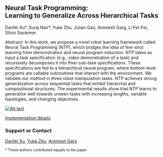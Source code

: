 ## Neural Task Programming:<br/> Learning to Generalize Across Hierarchical Tasks

Danfei Xu\*, Suraj Nair\*, Yuke Zhu, Julian Gao, Animesh Garg, Li Fei-Fei, Silvio Savarese

Abstract: In this work, we propose a novel robot learning framework called Neural Task Programming (NTP), which bridges the idea of few-shot learning from demonstration and neural program induction. NTP takes as input a task specification (e.g., video demonstration of a task) and recursively decomposes it into finer sub-task specifications. These specifications are fed to a hierarchical neural program, where bottom-level programs are callable subroutines that interact with the environment. We validate our method in three robot manipulation tasks. NTP achieves strong generalization across sequential tasks that exhibit hierarchal and compositional structures. The experimental results show that NTP learns to generalize well towards unseen tasks with increasing lengths, variable topologies, and changing objectives.

[![Alt text](https://img.youtube.com/vi/THq7I7C5rkk/0.jpg)](https://www.youtube.com/watch?v=THq7I7C5rkk&feature=youtu.be)

[Implementation details](implementation.pdf)

### Support or Contact

[Danfei Xu](http://cs.stanford.edu/~danfei/), [Yuke Zhu](https://web.stanford.edu/~yukez/), [Animesh Garg](http://animesh.garg.tech)

 <sup>* These authors contributed equally to the paper</sup>
